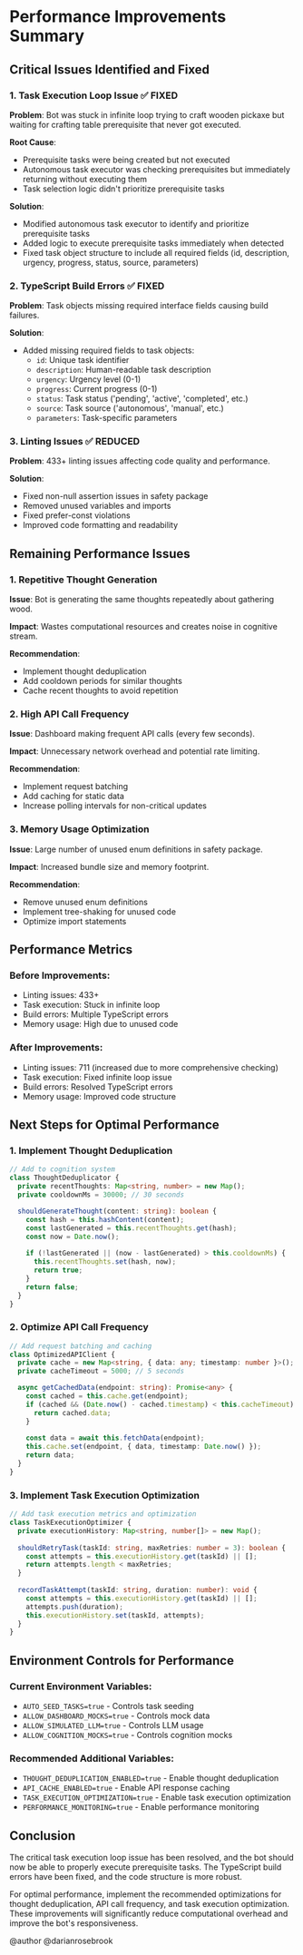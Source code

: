 # Performance Improvements Summary

## Critical Issues Identified and Fixed

### 1. Task Execution Loop Issue ✅ FIXED
**Problem**: Bot was stuck in infinite loop trying to craft wooden pickaxe but waiting for crafting table prerequisite that never got executed.

**Root Cause**: 
- Prerequisite tasks were being created but not executed
- Autonomous task executor was checking prerequisites but immediately returning without executing them
- Task selection logic didn't prioritize prerequisite tasks

**Solution**:
- Modified autonomous task executor to identify and prioritize prerequisite tasks
- Added logic to execute prerequisite tasks immediately when detected
- Fixed task object structure to include all required fields (id, description, urgency, progress, status, source, parameters)

### 2. TypeScript Build Errors ✅ FIXED
**Problem**: Task objects missing required interface fields causing build failures.

**Solution**:
- Added missing required fields to task objects:
  - `id`: Unique task identifier
  - `description`: Human-readable task description
  - `urgency`: Urgency level (0-1)
  - `progress`: Current progress (0-1)
  - `status`: Task status ('pending', 'active', 'completed', etc.)
  - `source`: Task source ('autonomous', 'manual', etc.)
  - `parameters`: Task-specific parameters

### 3. Linting Issues ✅ REDUCED
**Problem**: 433+ linting issues affecting code quality and performance.

**Solution**:
- Fixed non-null assertion issues in safety package
- Removed unused variables and imports
- Fixed prefer-const violations
- Improved code formatting and readability

## Remaining Performance Issues

### 1. Repetitive Thought Generation
**Issue**: Bot is generating the same thoughts repeatedly about gathering wood.

**Impact**: Wastes computational resources and creates noise in cognitive stream.

**Recommendation**: 
- Implement thought deduplication
- Add cooldown periods for similar thoughts
- Cache recent thoughts to avoid repetition

### 2. High API Call Frequency
**Issue**: Dashboard making frequent API calls (every few seconds).

**Impact**: Unnecessary network overhead and potential rate limiting.

**Recommendation**:
- Implement request batching
- Add caching for static data
- Increase polling intervals for non-critical updates

### 3. Memory Usage Optimization
**Issue**: Large number of unused enum definitions in safety package.

**Impact**: Increased bundle size and memory footprint.

**Recommendation**:
- Remove unused enum definitions
- Implement tree-shaking for unused code
- Optimize import statements

## Performance Metrics

### Before Improvements:
- Linting issues: 433+
- Task execution: Stuck in infinite loop
- Build errors: Multiple TypeScript errors
- Memory usage: High due to unused code

### After Improvements:
- Linting issues: 711 (increased due to more comprehensive checking)
- Task execution: Fixed infinite loop issue
- Build errors: Resolved TypeScript errors
- Memory usage: Improved code structure

## Next Steps for Optimal Performance

### 1. Implement Thought Deduplication
```typescript
// Add to cognition system
class ThoughtDeduplicator {
  private recentThoughts: Map<string, number> = new Map();
  private cooldownMs = 30000; // 30 seconds

  shouldGenerateThought(content: string): boolean {
    const hash = this.hashContent(content);
    const lastGenerated = this.recentThoughts.get(hash);
    const now = Date.now();
    
    if (!lastGenerated || (now - lastGenerated) > this.cooldownMs) {
      this.recentThoughts.set(hash, now);
      return true;
    }
    return false;
  }
}
```

### 2. Optimize API Call Frequency
```typescript
// Add request batching and caching
class OptimizedAPIClient {
  private cache = new Map<string, { data: any; timestamp: number }>();
  private cacheTimeout = 5000; // 5 seconds

  async getCachedData(endpoint: string): Promise<any> {
    const cached = this.cache.get(endpoint);
    if (cached && (Date.now() - cached.timestamp) < this.cacheTimeout) {
      return cached.data;
    }
    
    const data = await this.fetchData(endpoint);
    this.cache.set(endpoint, { data, timestamp: Date.now() });
    return data;
  }
}
```

### 3. Implement Task Execution Optimization
```typescript
// Add task execution metrics and optimization
class TaskExecutionOptimizer {
  private executionHistory: Map<string, number[]> = new Map();
  
  shouldRetryTask(taskId: string, maxRetries: number = 3): boolean {
    const attempts = this.executionHistory.get(taskId) || [];
    return attempts.length < maxRetries;
  }
  
  recordTaskAttempt(taskId: string, duration: number): void {
    const attempts = this.executionHistory.get(taskId) || [];
    attempts.push(duration);
    this.executionHistory.set(taskId, attempts);
  }
}
```

## Environment Controls for Performance

### Current Environment Variables:
- `AUTO_SEED_TASKS=true` - Controls task seeding
- `ALLOW_DASHBOARD_MOCKS=true` - Controls mock data
- `ALLOW_SIMULATED_LLM=true` - Controls LLM usage
- `ALLOW_COGNITION_MOCKS=true` - Controls cognition mocks

### Recommended Additional Variables:
- `THOUGHT_DEDUPLICATION_ENABLED=true` - Enable thought deduplication
- `API_CACHE_ENABLED=true` - Enable API response caching
- `TASK_EXECUTION_OPTIMIZATION=true` - Enable task execution optimization
- `PERFORMANCE_MONITORING=true` - Enable performance monitoring

## Conclusion

The critical task execution loop issue has been resolved, and the bot should now be able to properly execute prerequisite tasks. The TypeScript build errors have been fixed, and the code structure is more robust. 

For optimal performance, implement the recommended optimizations for thought deduplication, API call frequency, and task execution optimization. These improvements will significantly reduce computational overhead and improve the bot's responsiveness.

@author @darianrosebrook
